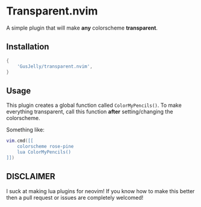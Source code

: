 # Transparent.nvim

A simple plugin that will make **any** colorscheme **transparent**.

## Installation
```lua
{
    'GusJelly/transparent.nvim',
}
```

## Usage

This plugin creates a global function called `ColorMyPencils()`.
To make everything transparent, call this function **after**
setting/changing the colorscheme.

Something like:
```lua
vim.cmd([[
    colorscheme rose-pine
    lua ColorMyPencils()
]])
```

## DISCLAIMER

I suck at making lua plugins for neovim! If you know how to make this better
then a pull request or issues are completely welcomed!
